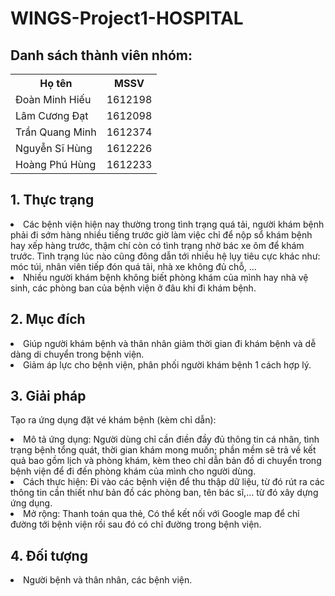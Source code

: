 <!DOCTYPE html>
<html>
<head>

</head>
<body>
<h1>WINGS-Project1-HOSPITAL</h1>
<h2> Danh sách thành viên nhóm: </h2>
   <table style="width:100%">
  <tr>
    <th>Họ tên</th>
    <th>MSSV</th> 
  </tr>
  <tr>
    <td>Đoàn Minh Hiếu</td>
    <td>1612198</td>



  </tr>
  <tr>
    <td>Lâm Cương Đạt</td>
    <td>1612098</td> 


  </tr>
  <tr>
        <td>Trần Quang Minh</td> 
        <td>1612374</td>
  </tr>
  <tr>
        <td>Nguyễn Sĩ Hùng</td> 
        <td>1612226</td>
  </tr>
  <tr>
        <td>Hoàng Phú Hùng</td> 
        <td>1612233</td>
  </tr>
</table>
<h2>1. Thực trạng</h2>
<li> Các bệnh viện hiện nay thường trong tình trạng quá tải, người khám bệnh phải đi sớm hàng nhiều tiếng trước giờ làm việc chỉ để nộp sổ khám bệnh hay xếp hàng trước, thậm chí còn có tình trạng nhờ bác xe ôm để khám trước. Tình trạng lúc nào cũng đông dẫn tới nhiều hệ lụy tiêu cực khác như: móc túi, nhân viên tiếp đón quá tải, nhà xe không đủ chỗ, …
</li>
<li> Nhiều người khám bệnh không biết phòng khám của mình hay nhà vệ sinh, các phòng ban của bệnh viện ở đâu khi đi khám bệnh.
</li>
</p>
<h2>2. Mục đích</h2>
<p><li> Giúp người khám bệnh và thân nhân giảm thời gian đi khám bệnh và dễ dàng di chuyển trong bệnh viện.
</li>
<li> Giảm áp lực cho bệnh viện, phân phối người khám bệnh 1 cách hợp lý.
</li></p>
<h2>3. Giải pháp</h2>
<p>Tạo ra ứng dụng đặt vé khám bệnh (kèm chỉ dẫn):
<li> Mô tả ứng dụng: Người dùng chỉ cần điền đầy đủ thông tin cá nhân, tình trạng bệnh tổng quát, thời gian khám mong muốn; phần mềm sẽ trả về kết quả bao gồm lịch và phòng khám, kèm theo chỉ dẫn bản đồ di chuyển trong bệnh viện để đi đến phòng khám của mình cho người dùng.</li>
<li> Cách thực hiện: Đi vào các bệnh viện để thu thập dữ liệu, từ đó rút ra các thông tin cần thiết như bản đồ các phòng ban, tên bác sĩ,… từ đó xây dựng ứng dụng.</li>
<li> Mở rộng: Thanh toán qua thẻ, Có thể kết nối với Google map để chỉ đường tới bệnh viện rồi sau đó có chỉ đường trong bệnh viện.
</li></p>
<h2>4. Đối tượng</h2>
<li>Người bệnh và thân nhân, các bệnh viện.</li>

</body>
</html>
